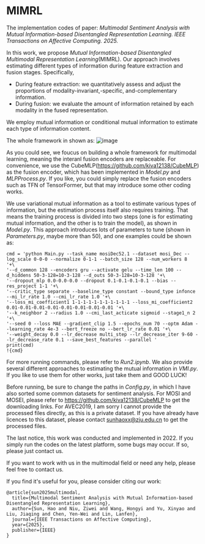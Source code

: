 # MIMRL
The implementation codes of paper: _Multimodal Sentiment Analysis with Mutual Information-based Disentangled Representation Learning. IEEE Transactions on Affective Computing. 2025._ 

In this work, we propose _Mutual Information-based Disentangled Multimodal Representation Learning_(MIMRL). Our approach involves estimating different types of information during feature extraction and fusion stages. Specifically, 
- During feature extraction: we quantitatively assess and adjust the proportions of modality-invariant,-specific, and-complementary information. 
- During fusion: we evaluate the amount of information retained by each modality in the fused representation.

We employ mutual information or conditional mutual information to estimate each type of information content.

The whole framework in shown as:
![image](https://github.com/user-attachments/assets/6c593ebb-5f69-4856-a52c-39339d4b7f4e)

As you could see, we foucus on building a whole framework for multimodal learning, meaning the interanl fusion encoders are replaceable. For convenience, we use the CubeMLP(https://github.com/kiva12138/CubeMLP) as the fusion encoder, which has been implemented in _Model.py_ and _MLPProcess.py_. If you like, you could simply replace the fusion encoders such as TFN of TensorFormer, but that may introduce some other coding works.

We use variational mutual information as a tool to estimate various types of information, but the estimation process itself also requires training. That means the training process is divided into two steps (one is for estimating mutual information, and the other is to train the model), as shown in _Model.py_. This approach introduces lots of parameters to tune (shown in _Parameters.py_, maybe more than 50), and one examples could be shown as:
```
cmd = 'python Main.py --task_name mosiDec52.1 --dataset mosi_Dec --log_scale 0-0-0 --normalize 0-1-1 --batch_size 128 --num_workers 8  '+\
'--d_common 128 --encoders gru --activate gelu --time_len 100 --d_hiddens 50-3-128=10-3-128 --d_outs 50-3-128=10-3-128 '+\
'--dropout_mlp 0.0-0.0-0.0 --dropout 0.1-0.1-0.1-0.1 --bias --res_project 1-1 '+\
'--critic_type separate --baseline_type constant --bound_type infonce --mi_lr_rate 1.0 --cmi_lr_rate 1.0 '+\
'--loss_mi_coefficient1 1-1-1-1-1-1-1-1-1-1-1 --loss_mi_coefficient2 0.01-0.01-0.01-0.01-0.01-0.01-0.01-0.01 '+\
'--k_neighbor 2 --radius 1.0 --cmi_last_acticate sigmoid --stage1_n 2 '+\
'--seed 0 --loss MAE --gradient_clip 1.5 --epochs_num 70 --optm Adam --learning_rate 4e-3 --bert_freeze no --bert_lr_rate 0.01 '+\
'--weight_decay 0.0 --lr_decrease multi_step --lr_decrease_iter 9-60 --lr_decrease_rate 0.1 --save_best_features --parallel '
print(cmd)
!{cmd}
```
For more running commands, please refer to _Run2.ipynb_. We also provide several different approaches to estimating the mutual information in _VMI.py_. If you like to use them for other works, just take them and GOOD LUCK! 

Before running, be sure to change the paths in _Config.py_, in which I have also sorted some common datasets for sentiment analysis. For MOSI and MOSEI, please refer to https://github.com/kiva12138/CubeMLP to get the downloading links. For AVEC2019, I am sorry I cannot provide the processed files directly, as this is a private dataset. If you have already have licences to this dataset, please contact sunhaoxx@zju.edu.cn to get the processed files.

The last notice, this work was conducted and implemented in 2022. If you simply run the codes on the latest platform, some bugs may occur. If so, please just contact us.

If you want to work with us in the multimodal field or need any help, please feel free to contact us.

If you find it's useful for you, please consider citing our work:
```
@article{sun2025multimodal,
  title={Multimodal Sentiment Analysis with Mutual Information-based Disentangled Representation Learning},
  author={Sun, Hao and Niu, Ziwei and Wang, Hongyi and Yu, Xinyao and Liu, Jiaqing and Chen, Yen-Wei and Lin, Lanfen},
  journal={IEEE Transactions on Affective Computing},
  year={2025},
  publisher={IEEE}
}
```
